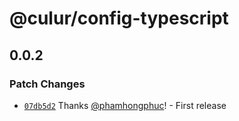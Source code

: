 # @culur/config-typescript

## 0.0.2

### Patch Changes

- [`07db5d2`](https://github.com/culur/culur/commit/07db5d2b587732409cfeb1d34b8912fac23dc334) Thanks [@phamhongphuc](https://github.com/phamhongphuc)! - First release
